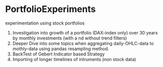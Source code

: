 # PortfolioExperiments
experimentation using stock portfolios

1. Investigation into growth of a portfolio (DAX-index only) over 30 years by monthly investments (with a nd without trend filters)
2. Deeper Dive into some topics when aggregating daily-OHLC-data to mothly-data using pandas resampling method.
3. BackTest of Gebert Indicator based Strategy
4. Importing of longer timelines of intruments (non stock data)  
   
